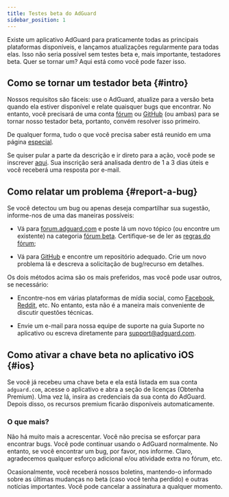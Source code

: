 ```yaml
---
title: Testes beta do AdGuard
sidebar_position: 1
---
```


Existe um aplicativo AdGuard para praticamente todas as principais plataformas disponíveis, e lançamos atualizações regularmente para todas elas. Isso não seria possível sem testes beta e, mais importante, testadores beta. Quer se tornar um? Aqui está como você pode fazer isso.

## Como se tornar um testador beta {#intro}

Nossos requisitos são fáceis: use o AdGuard, atualize para a versão beta quando ela estiver disponível e relate quaisquer bugs que encontrar. No entanto, você precisará de uma conta [fórum](https://forum.adguard.com/index.php) ou [GitHub](https://github.com/) (ou ambas) para se tornar nosso testador beta, portanto, convém resolver isso primeiro.

De qualquer forma, tudo o que você precisa saber está reunido em uma página [especial](https://adguard.com/en/beta.html).

Se quiser pular a parte da descrição e ir direto para a ação, você pode se inscrever [aqui](https://surveys.adguard.com/beta_testing_program/form.html). Sua inscrição será analisada dentro de 1 a 3 dias úteis e você receberá uma resposta por e-mail.

## Como relatar um problema {#report-a-bug}

Se você detectou um bug ou apenas deseja compartilhar sua sugestão, informe-nos de uma das maneiras possíveis:

- Vá para [forum.adguard.com](https://forum.adguard.com/index.php) e poste lá um novo tópico (ou encontre um existente) na categoria [fórum beta](https://forum.adguard.com/index.php?categories/48/). Certifique-se de ler as [regras do fórum](https://forum.adguard.com/index.php?threads/14859/);

- Vá para [GitHub](https://github.com/AdguardTeam/) e encontre um repositório adequado. Crie um novo problema lá e descreva a solicitação de bug/recurso em detalhes.

Os dois métodos acima são os mais preferidos, mas você pode usar outros, se necessário:

- Encontre-nos em várias plataformas de mídia social, como [Facebook](https://www.facebook.com/AdguardEn/), [Reddit](https://www.reddit.com/r/Adguard/), etc. No entanto, esta não é a maneira mais conveniente de discutir questões técnicas.

- Envie um e-mail para nossa equipe de suporte na guia Suporte no aplicativo ou escreva diretamente para [support@adguard.com](mailto:support@adguard.com).

## Como ativar a chave beta no aplicativo iOS {#ios}

Se você já recebeu uma chave beta e ela está listada em sua conta `adguard.com`, acesse o aplicativo e abra a seção de licenças (Obtenha Premium). Uma vez lá, insira as credenciais da sua conta do AdGuard. Depois disso, os recursos premium ficarão disponíveis automaticamente.

### O que mais?

Não há muito mais a acrescentar. Você não precisa se esforçar para encontrar bugs. Você pode continuar usando o AdGuard normalmente. No entanto, se você encontrar um bug, por favor, nos informe. Claro, agradecemos qualquer esforço adicional e/ou atividade extra no fórum, etc.

Ocasionalmente, você receberá nossos boletins, mantendo-o informado sobre as últimas mudanças no beta (caso você tenha perdido) e outras notícias importantes. Você pode cancelar a assinatura a qualquer momento.
